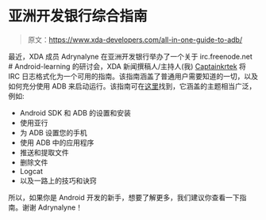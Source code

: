 # 亚洲开发银行综合指南

> 原文：<https://www.xda-developers.com/all-in-one-guide-to-adb/>

最近，XDA 成员 Adrynalyne 在亚洲开发银行举办了一个关于 irc.freenode.net # Android-learning 的研讨会，XDA 新闻撰稿人/主持人(我) [Captainkrtek](http://forum.xda-developers.com/member.php?u=2365103) 将 IRC 日志格式化为一个可用的指南。该指南涵盖了普通用户需要知道的一切，以及如何充分使用 ADB 来启动运行。该指南可在[这里](http://forum.xda-developers.com/showthread.php?t=879701)找到，它涵盖的主题相当广泛，例如:

*   Android SDK 和 ADB 的设置和安装
*   使用亚行
*   为 ADB 设置您的手机
*   使用 ADB 中的应用程序
*   推送和提取文件
*   删除文件
*   Logcat
*   以及一路上的技巧和诀窍

所以，如果你是 Android 开发的新手，想要了解更多，我们建议你查看一下指南。谢谢 Adrynalyne！